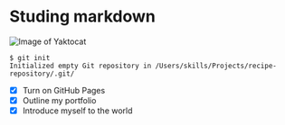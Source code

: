 # Studing markdown 
![Image of Yaktocat](https://octodex.github.com/images/yaktocat.png)

```terminal
$ git init
Initialized empty Git repository in /Users/skills/Projects/recipe-repository/.git/
```

- [x] Turn on GitHub Pages
- [x] Outline my portfolio
- [x] Introduce myself to the world
